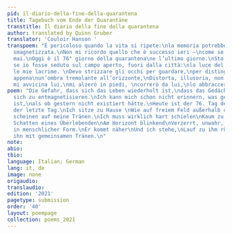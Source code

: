 ```yaml
---
pid: il-diario-della-fine-della-quarantena
title: Tagebuch vom Ende der Quarantäne
transtitle: Il diario della fine della quarantena
author: translated by Quinn Gruber
translator: 'Couloir Hanson '
transpoem: "È pericoloso quando la vita si ripete:\nla memoria potrebbe diventare
  smagnetizzata.\nNon mi ricordo quello che è successo ieri —\ncome se ieri non fosse
  mai.\nOggi è il 76° giorno della quarantena\ne l’ultimo giorno.\nSto a casa \ncome
  se io fosse seduto sul campo aperto, fuori dalla città:\nla luce del sole illumina
  le mie lacrime. \nDevo strizzare gli occhi per guardare,\nper distinguere\nun sopravvissuto,
  appena\nun’ombra tremolante all’orizzonte,\nDistorta, illusoria, non di forma umana;\nquando
  mi avvicina lui,\nmi alzerò in piedi, \ncorrerò da lui,\nlo abbraccerò e piangerò.\n7/4/2020\n"
poem: "Die Gefahr, dass sich das Leben wiederholt ist,\ndass das Gedächtnis dazu neigt,
  sich zu entmagnetisieren.\nIch kann mich schon nicht erinnern, was gestern passiert
  ist,\nals ob gestern nicht existiert hätte.\nHeute ist der 76. Tag der Quarantäne\nauch
  der letzte Tag.\nIch sitze zu Hause \nWie auf freiem Feld außerhalb der Stadt.\nSonnenstrahlen
  scheinen auf meine Tränen.\nIch muss wirklich hart schielen\nKaum zu sehen\nDer
  Schatten eines Überlebenden\nAm Horizont blinkend\nVerzerrt, unwahr, nicht mehr
  in menschlicher Form.\nEr kommt näher\nUnd ich stehe,\nLauf zu ihm rüber\nUnd umarme
  ihn mit gemeinsamen Tränen.\n"
note:
abio:
tbio:
language: Italian; German
lang: it, de
image: none
origaudio:
translaudio:
edition: '2021'
pagetype: submission
order: '40'
layout: poempage
collection: poems_2021
---
```

